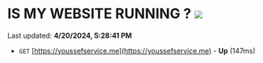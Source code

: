 # IS MY WEBSITE RUNNING ? [![](https://img.shields.io/static/v1?label=Sponsor&message=%E2%9D%A4&logo=GitHub&color=%23fe8e86)](https://github.com/sponsors/<username>)

Last updated: **4/20/2024, 5:28:41 PM**

- `GET` [https://youssefservice.me](https://youssefservice.me) - **Up** (147ms)
